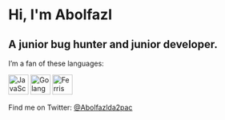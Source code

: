 # Hi, I'm **Abolfazl** 
## A junior bug hunter and junior developer.

I’m a fan of these languages:  
<p>
  <img src="https://cdn.jsdelivr.net/gh/devicons/devicon@latest/icons/javascript/javascript-original.svg" height="40" alt="JavaScript"/>
  <img src="https://cdn.jsdelivr.net/gh/devicons/devicon@latest/icons/go/go-original.svg" height="40" alt="Golang"/>
  <img src="https://www.rustacean.net/assets/rustacean-flat-happy.svg" height="40" alt="Ferris the crab (Rust mascot)"/>
</p>

Find me on Twitter: [@Abolfazlda2pac](https://x.com/Abolfazlda2pac)
